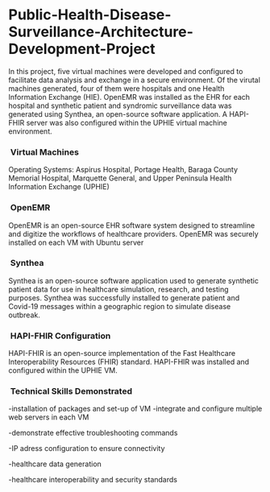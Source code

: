 # Public-Health-Disease-Surveillance-Architecture-Development-Project

In this project, five virtual machines were developed and configured to facilitate data analysis and exchange in a secure environment.  Of the virutal machines generated, four of them were hospitals and one Health Information Exchange (HIE). OpenEMR was installed as the EHR for each hospital and synthetic patient and syndromic surveillance data was generated using Synthea, an open-source software application.  A HAPI-FHIR server was also configured within the UPHIE virtual machine environment. 

<h3> &nbsp;Virtual Machines </h3>
Operating Systems: Aspirus Hospital, Portage Health, Baraga County Memorial Hospital, Marquette General, and Upper Peninsula Health Information Exchange (UPHIE)

<h3> &nbsp;OpenEMR </h3>
OpenEMR is an open-source EHR software system designed to streamline and digitize the workflows of healthcare providers. OpenEMR was securely installed on each VM with Ubuntu server

<h3> &nbsp;Synthea </h3>
Synthea is an open-source software application used to generate synthetic patient data for use in healthcare simulation, research, and testing purposes.  Synthea was successfully installed to generate patient and Covid-19 messages within a geographic region to simulate disease outbreak.

<h3> &nbsp;HAPI-FHIR Configuration </h3>
HAPI-FHIR is an open-source implementation of the Fast Healthcare Interoperability Resources (FHIR) standard.  HAPI-FHIR was installed and configured within the UPHIE VM. 

<h3> &nbsp;Technical Skills Demonstrated </h3>
-installation of packages and set-up of VM
-integrate and configure multiple web servers in each VM

-demonstrate effective troubleshooting commands

-IP adress configuration to ensure connectivity

-healthcare data generation 

-healthcare interoperability and security standards

